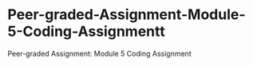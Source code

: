 # Peer-graded-Assignment-Module-5-Coding-Assignmentt
Peer-graded Assignment: Module 5 Coding Assignment

